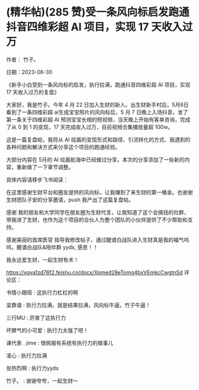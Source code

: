 
# (精华帖)(285 赞)受⼀条⻛向标启发跑通抖⾳四维彩超 AI 项⽬，实现 17 天收⼊过万

作者： ⽵⼦。 

⽇期：2023-06-30 

《新⼿⼩⽩受到⼀条⻛向标的启发，执⾏拉满，跑通抖⾳四维彩超 AI 项⽬，实现 17 天收⼊过万的复盘》

⼤家好，我是⽵⼦。今年 4 ⽉ 22 ⽇加⼊⽣财的新⼈。出⽣财新⼿村后，5⽉6⽇看到了⼀条四维彩超 ai⽣成宝宝照⽚的⻛向标后，5 ⽉ 7 ⽇晚上⼊场抖⾳，发了第⼀条关于四维彩超 AI 预测宝宝⻓相的短视频，当天晚上开始有客单咨询，完成了从 0 到 1 的变现，17 天完成收⼊过万，⽬前视频合集播放量超 100w。 

这是⼀篇复盘帖，我将从 AI 绘画的变现形式和路径、引流转化的⽅式、我遇到的各种问题和解决⽅式来分享这个项⽬的跑通经验。

⼤部分内容在 5⽉的 AI 绘画航海中已经做过分享，本次的分享添加了⼀些新的内容，重新做了⼀下章节调整。

具体内容请移步⻜书阅读：

在这⾥感谢⽣财平台和圈友提供的⻛向标，让我赚到了来⽣财的第⼀桶⾦。也谢谢⽣财团队⼦安的分享邀请，push 我产出了这篇复盘帖。 

感谢 我的朋友和⼤学同学在朋友圈为⽣财代⾔，让我知道了这个会搞钱的社群，带我进了⽣财，也作为这个项⽬的合伙⼈为整个团队的⼩伙伴提供了不少帮助和⽀持。

感谢美丽的⾸席医官 指导我修改帖⼦，通过醒谱⽩战队进⼊⽣财真是我的福⽓呜呜，醒谱⽩战队&陪伴群 yyds, 感恩！！ 

我永远爱⽣财，⼀起⽣财有术！

https://xqya1zd76f2.feishu.cn/docx/Xqmed28eTomg4bxVEmkcCwgtnSd 评论区：

书情⼩跟班 : 这执⾏⼒杠杠的啊 

梁靠谱 : 执⾏⼒拉满，就是结果拉满，⻛向标⽜逼，⽵⼦⽜逼！ 

三⾏MU : 厉害了这执⾏⼒ 

坏脾⽓的⼩可爱 : 执⾏⼒太强了吧！ 

课代表 . jime : 很佩服有系统有执⾏⼒的做事⼉ 

凌⼼ : 执⾏⼒拉满 

张热烈啊 : 执⾏⼒yyds 

⽵⼦。 : 谢谢夸夸，⼀起⽣财〜 
